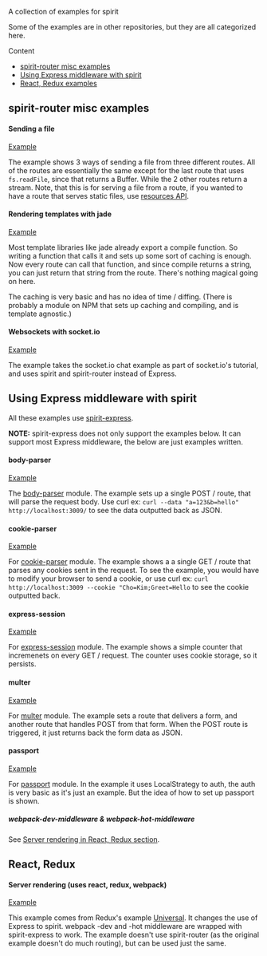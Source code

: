 A collection of examples for spirit

Some of the examples are in other repositories, but they are all categorized here.

Content
- [spirit-router misc examples](#spirit-router-misc-examples)
- [Using Express middleware with spirit](#using-express-middleware-with-spirit)
- [React, Redux examples](#react-redux)

## spirit-router misc examples
#### Sending a file
[Example](https://github.com/spirit-js/spirit-router/blob/master/examples/sending_file.js)

The example shows 3 ways of sending a file from three different routes. All of the routes are essentially the same except for the last route that uses `fs.readFile`, since that returns a Buffer. While the 2 other routes return a stream. Note, that this is for serving a file from a route, if you wanted to have a route that serves static files, use [resources API](https://github.com/spirit-js/spirit-router/blob/master/docs/api/api.md#resources). 

#### Rendering templates with jade
[Example](https://github.com/spirit-js/spirit-router/tree/master/examples/rendering-templates)

Most template libraries like jade already export a compile function. So writing a function that calls it and sets up some sort of caching is enough. Now every route can call that function, and since compile returns a string, you can just return that string from the route. There's nothing magical going on here.

The caching is very basic and has no idea of time / diffing. (There is probably a module on NPM that sets up caching and compiling, and is template agnostic.)

#### Websockets with socket.io
[Example](https://github.com/spirit-js/spirit-router/tree/master/examples/socket.io-example)

The example takes the socket.io chat example as part of socket.io's tutorial, and uses spirit and spirit-router instead of Express.


## Using Express middleware with spirit

All these examples use [spirit-express](https://github.com/spirit-js/spirit-express).

__NOTE:__ spirit-express does not only support the examples below. It can support most Express middleware, the below are just examples written.

#### body-parser
[Example](https://github.com/spirit-js/spirit-express/blob/master/examples/body-parser.js)

The [body-parser](https://www.npmjs.com/package/body-parser) module. The example sets up a single POST / route, that will parse the request body. Use curl ex: `curl --data "a=123&b=hello" http://localhost:3009/` to see the data outputted back as JSON.

#### cookie-parser
[Example](https://github.com/spirit-js/spirit-express/blob/master/examples/cookie-parser.js)

For [cookie-parser](https://www.npmjs.com/package/cookie-parser) module. The example shows a a single GET / route that parses any cookies sent in the request. To see the example, you would have to modify your browser to send a cookie, or use curl ex: `curl http://localhost:3009 --cookie "Cho=Kim;Greet=Hello` to see the cookie outputted back.

#### express-session
[Example](https://github.com/spirit-js/spirit-express/blob/master/examples/express-session.js)

For [express-session](https://www.npmjs.com/package/express-session) module. The example shows a simple counter that incremenets on every GET / request. The counter uses cookie storage, so it persists. 

#### multer
[Example](https://github.com/spirit-js/spirit-express/blob/master/examples/multer.js)

For [multer](https://www.npmjs.com/package/multer) module. The example sets a route that delivers a form, and another route that handles POST from that form. When the POST route is triggered, it just returns back the form data as JSON.

#### passport
[Example](https://github.com/spirit-js/spirit-express/blob/master/examples/passport.js)

For [passport](https://www.npmjs.com/package/passport) module. In the example it uses LocalStrategy to auth, the auth is very basic as it's just an example. But the idea of how to set up passport is shown.

##### webpack-dev-middleware & webpack-hot-middleware
See [Server rendering in React, Redux section](#server-rendering-uses-react-redux-webpack).


## React, Redux

#### Server rendering (uses react, redux, webpack)
[Example]()

This example comes from Redux's example [Universal](https://github.com/reactjs/redux/blob/master/docs/introduction/Examples.md#universal). It changes the use of Express to spirit. webpack -dev and -hot middleware are wrapped with spirit-express to work. The example doesn't use spirit-router (as the original example doesn't do much routing), but can be used just the same.
